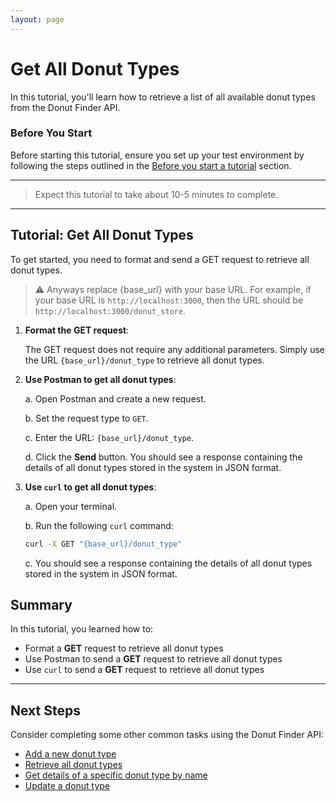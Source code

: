 ```yaml
---
layout: page
---
```


# Get All Donut Types

In this tutorial, you'll learn how to retrieve a list of all available donut types from the Donut Finder API. 

### Before You Start 

Before starting this tutorial, ensure you set up your test environment by following the steps outlined in the [Before you start a tutorial](../before-you-start-tutorial.md) section.

---
> Expect this tutorial to take about 10-5 minutes to complete.
---

## Tutorial: Get All Donut Types

To get started, you need to format and send a GET request to retrieve all donut types.

> ⚠️ Anyways replace {base_url} with your base URL. For example, if your base URL is `http://localhost:3000`, then the URL should be `http://localhost:3000/donut_store`.

1. **Format the GET request**:

    The GET request does not require any additional parameters. Simply use the URL `{base_url}/donut_type` to retrieve all donut types.

2. **Use Postman to get all donut types**:

    a. Open Postman and create a new request.

    b. Set the request type to `GET`.

    c. Enter the URL: `{base_url}/donut_type`.

    d. Click the **Send** button. You should see a response containing the details of all donut types stored in the system in JSON format.

3. **Use `curl` to get all donut types**:

    a. Open your terminal.

    b. Run the following `curl` command:

    ```bash
    curl -X GET "{base_url}/donut_type"
    ```

    c. You should see a response containing the details of all donut types stored in the system in JSON format.

## Summary

In this tutorial, you learned how to:

* Format a **GET** request to retrieve all donut types
* Use Postman to send a **GET** request to retrieve all donut types
* Use `curl` to send a **GET** request to retrieve all donut types

---

## Next Steps

Consider completing some other common tasks using the Donut Finder API:

* [Add a new donut type](add-new-donut-type.md)
* [Retrieve all donut types](get-a-list-of-donut-types.md)
* [Get details of a specific donut type by name](search-donut-types-by-name.md)
* [Update a donut type](update-a-donut-type.md)


